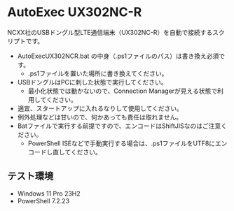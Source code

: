 
# AutoExec UX302NC-R

NCXX社のUSBドングル型LTE通信端末（UX302NC-R）を自動で接続するスクリプトです。

- AutoExecUX302NCR.bat の中身（.ps1ファイルのパス）は書き換え必須です。
  - .ps1ファイルを置いた場所に書き換えてください。
- USBドングルはPCに刺した状態で実行してください。
  - 最小化状態では動かないので、Connection Managerが見える状態で利用してください。
- 適宜、スタートアップに入れるなりして使用してください。
- 例外処理などは甘いので、何かあっても責任は取れません。
- Batファイルで実行する前提ですので、エンコードはShiftJISなのはご注意ください。
  - PowerShell ISEなどで手動実行する場合は、.ps1ファイルをUTF8にエンコードし直してください。

## テスト環境

- Windows 11 Pro 23H2
- PowerShell 7.2.23
